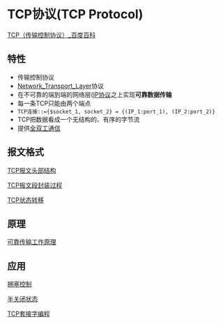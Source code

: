 # TCP协议(TCP Protocol)

[TCP（传输控制协议）_百度百科 ](https://baike.baidu.com/item/tcp/33012?fromtitle=tcp%e5%8d%8f%e8%ae%ae&fromid=8988699&fr=aladdin)

## 特性

- 传输控制协议
- [Network_Transport_Layer](network-transport-layer.md)协议
- 在不可靠的端到端的网络层([IP协议](ip协议.md)之上实现**可靠数据传输**
- 每一条TCP只能由两个端点
- `TCP连接::={$socket_1, socket_2} = {(IP_1:port_1), (IP_2:port_2)}`
- TCP把数据看成一个无结构的、有序的字节流
- 提供[全双工通信](全双工通信.md)


## 报文格式

[TCP报文头部结构](tcp报文头部结构.md)

[TCP报文段封装过程](tcp报文段封装过程.md)

[TCP状态转移](tcp状态转移.md)

## 原理

[可靠传输工作原理](可靠传输工作原理.md)

## 应用

[拥塞控制](拥塞控制.md)

[半关闭状态](半关闭状态.md)

[TCP套接字编程](tcp套接字编程.md)
